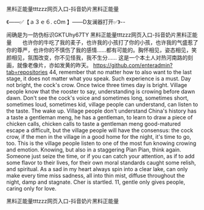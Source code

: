 黑料正能量tttzzz网页入口-抖音奶片黑料正能量

《——✅【ａ３ｅ６. cOm 】——D友澜器打开✅》--

闹确是为一防伪标识GKTUhy67TY
黑料正能量tttzzz网页入口-抖音奶片黑料正能量　　也许你的牛吃了我的麦子，也许我的小孩打了你的小孩，也许我的气盛惹了你的尊严，也许你的不慎伤了我的感情……都有可能的。胸怀相见，姿态相见，笑颜相见，氛围改变，你不见怪我，我不生分……
这是一个本土人对热河南路的刻画，就像老像片，亦如发黄的昨天。
https://github.com/enteradmin?tab=repositories
44, remember that no matter how to also want to the last stage, it does not matter what you speak.
Such experience is a must.
Day not bright, the cock's crow.
Once twice three times day is bright.
Village people know that the rooster to say, understanding is crowing before dawn dawn.
Don't see the cock's voice and sometimes long, sometimes short, sometimes loud, sometimes kid, village people can understand, can listen to the taste.
The wake up.
Village people don't understand China's history has a taste a gentleman meng, he has a gentleman, to learn to draw a piece of chicken calls, chicken calls to taste a gentleman meng good-matured escape a difficult, but the village people will have the consensus: the cock crow, if the men in the village in a good home for the night, it's time to go, too.
This is the village people listen to one of the most fun knowing crowing and emotion.
Knowing, but also in a staggering Pian Pian, think again.
Someone just seize the time, or if you can catch your attention, as if to add some flavor to their lives, for their own moral standards caught some relish, and spiritual.
As a sad in my heart always spin into a clear lake, can only make every time miss sadness, all into thin mist, diffuse throughout the night, damp and stagnate.
Cher is startled.
11, gentle only gives people, caring only for love.




黑料正能量tttzzz网页入口-抖音奶片黑料正能量
